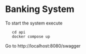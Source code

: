 # Banking System 

To start the system execute

   ```
      cd api
      docker compose up
   ```

Go to http://localhost:8080/swagger
